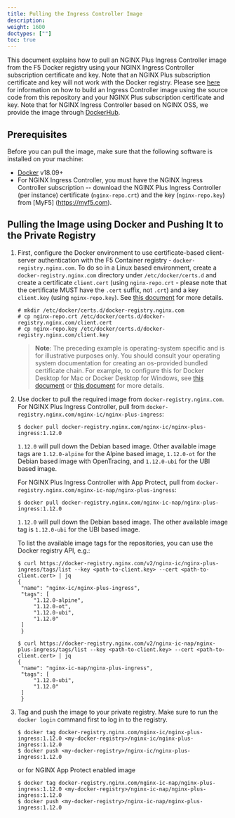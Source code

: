 ```yaml
---
title: Pulling the Ingress Controller Image
description: 
weight: 1600
doctypes: [""]
toc: true
---
```


This document explains how to pull an NGINX Plus Ingress Controller image from the F5 Docker registry using your NGINX Ingress Controller subscription certificate and key.  Note that an NGINX Plus subscription certificate and key will not work with the Docker registry.
Please see [here](/nginx-ingress-controller/installation/building-ingress-controller-image) for information on how to build an Ingress Controller image using the source code from this repository and your NGINX Plus subscription certificate and key. 
Note that for NGINX Ingress Controller based on NGINX OSS, we provide the image through [DockerHub](https://hub.docker.com/r/nginx/nginx-ingress/).

## Prerequisites

Before you can pull the image, make sure that the following software is installed on your machine:
* [Docker](https://www.docker.com/products/docker) v18.09+
* For NGINX Ingress Controller, you must have the NGINX Ingress Controller subscription -- download the NGINX Plus Ingress Controller (per instance) certificate (`nginx-repo.crt`) and the key (`nginx-repo.key`) from [MyF5] (https://myf5.com).

## Pulling the Image using Docker and Pushing It to the Private Registry

1. First, configure the Docker environment to use certificate-based client-server authentication with the F5 Container registry - `docker-registry.nginx.com`. 
   To do so in a Linux based environment, create a `docker-registry.nginx.com` directory under `/etc/docker/certs.d` and create a certificate `client.cert` (using `nginx-repo.crt` - please note that the certificate MUST have the `.cert` suffix, not `.crt`) and a key `client.key` (using `nginx-repo.key`). See [this document](https://docs.docker.com/engine/security/certificates/) for more details.

   ```
   # mkdir /etc/docker/certs.d/docker-registry.nginx.com
   # cp nginx-repo.crt /etc/docker/certs.d/docker-registry.nginx.com/client.cert
   # cp nginx-repo.key /etc/docker/certs.d/docker-registry.nginx.com/client.key
   ```

    > **Note**: The preceding example is operating-system specific and is for illustrative purposes only. You should consult your operating system documentation for creating an os-provided bundled certificate chain. For example, to configure this for Docker Desktop for Mac or Docker Desktop for Windows, see [this document](https://docs.docker.com/docker-for-mac/#add-client-certificates) or [this document](https://docs.docker.com/docker-for-windows/#how-do-i-add-client-certificates) for more details.

2. Use docker to pull the required image from `docker-registry.nginx.com`.
   For NGINX Plus Ingress Controller, pull from `docker-registry.nginx.com/nginx-ic/nginx-plus-ingress`:
   ```
   $ docker pull docker-registry.nginx.com/nginx-ic/nginx-plus-ingress:1.12.0
   ```

   `1.12.0` will pull down the Debian based image. Other available image tags are `1.12.0-alpine` for the Alpine based image, `1.12.0-ot` for the Debian based image with OpenTracing, and `1.12.0-ubi` for the UBI based image.
   
   For NGINX Plus Ingress Controller with App Protect, pull from `docker-registry.nginx.com/nginx-ic-nap/nginx-plus-ingress`:
   ```
   $ docker pull docker-registry.nginx.com/nginx-ic-nap/nginx-plus-ingress:1.12.0
   ```
   
   `1.12.0` will pull down the Debian based image. The other available image tag is `1.12.0-ubi` for the UBI based image.
   
   To list the available image tags for the repositories, you can use the Docker registry API, e.g.:
   ```
   $ curl https://docker-registry.nginx.com/v2/nginx-ic/nginx-plus-ingress/tags/list --key <path-to-client.key> --cert <path-to-client.cert> | jq
   {
    "name": "nginx-ic/nginx-plus-ingress",
    "tags": [
        "1.12.0-alpine",
        "1.12.0-ot",
        "1.12.0-ubi",
        "1.12.0"
    ]
    }

   $ curl https://docker-registry.nginx.com/v2/nginx-ic-nap/nginx-plus-ingress/tags/list --key <path-to-client.key> --cert <path-to-client.cert> | jq
   {
    "name": "nginx-ic-nap/nginx-plus-ingress",
    "tags": [
        "1.12.0-ubi",
        "1.12.0"
    ]
    }
   ```

3. Tag and push the image to your private registry.
   Make sure to run the `docker login` command first to log in to the registry.
   ```
   $ docker tag docker-registry.nginx.com/nginx-ic/nginx-plus-ingress:1.12.0 <my-docker-registry>/nginx-ic/nginx-plus-ingress:1.12.0
   $ docker push <my-docker-registry>/nginx-ic/nginx-plus-ingress:1.12.0
   ```
   
   or for NGINX App Protect enabled image
   ```
   $ docker tag docker-registry.nginx.com/nginx-ic-nap/nginx-plus-ingress:1.12.0 <my-docker-registry>/nginx-ic-nap/nginx-plus-ingress:1.12.0
   $ docker push <my-docker-registry>/nginx-ic-nap/nginx-plus-ingress:1.12.0
   ```
